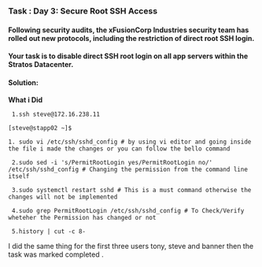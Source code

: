 ### Task : Day 3: Secure Root SSH Access

#### Following security audits, the xFusionCorp Industries security team has rolled out new protocols, including the restriction of direct root SSH login.

#### Your task is to disable direct SSH root login on all app servers within the Stratos Datacenter.

#### Solution:

**What i Did**
```
 1.ssh steve@172.16.238.11 

[steve@stapp02 ~]$ 

1. sudo vi /etc/ssh/sshd_config # by using vi editor and going inside the file i made the changes or you can follow the bello command
    
 2.sudo sed -i 's/PermitRootLogin yes/PermitRootLogin no/' /etc/ssh/sshd_config # Changing the permission from the command line itself

 3.sudo systemctl restart sshd # This is a must command otherwise the changes will not be implemented

 4.sudo grep PermitRootLogin /etc/ssh/sshd_config # To Check/Verify wheteher the Permission has changed or not

 5.history | cut -c 8-
```
I did the same thing for the first three users tony, steve and banner then the task was marked completed .
